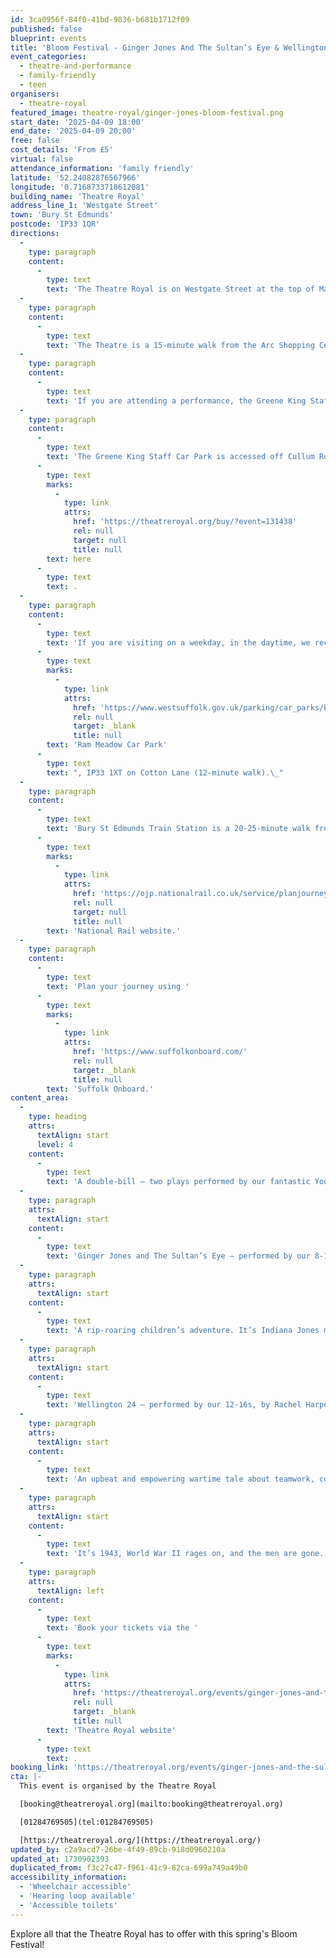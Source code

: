 ```yaml
---
id: 3ca0956f-84f0-41bd-9836-b681b1712f09
published: false
blueprint: events
title: 'Bloom Festival - Ginger Jones And The Sultan’s Eye & Wellington 24 (Duplicated)'
event_categories:
  - theatre-and-performance
  - family-friendly
  - teen
organisers:
  - theatre-royal
featured_image: theatre-royal/ginger-jones-bloom-festival.png
start_date: '2025-04-09 18:00'
end_date: '2025-04-09 20:00'
free: false
cost_details: 'From £5'
virtual: false
attendance_information: 'family friendly'
latitude: '52.24082876567966'
longitude: '0.7168733718612081'
building_name: 'Theatre Royal'
address_line_1: 'Westgate Street'
town: 'Bury St Edmunds'
postcode: 'IP33 1QR'
directions:
  -
    type: paragraph
    content:
      -
        type: text
        text: 'The Theatre Royal is on Westgate Street at the top of Maynewater Lane, opposite the Greene King Brewery & Café. On foot, you’ll enter through the front entrance of the theatre.'
  -
    type: paragraph
    content:
      -
        type: text
        text: 'The Theatre is a 15-minute walk from the Arc Shopping Centre and just 5-minutes from the Abbey Gardens.'
  -
    type: paragraph
    content:
      -
        type: text
        text: 'If you are attending a performance, the Greene King Staff Car Park is made available to our visitors for evening and weekend performances only. '
  -
    type: paragraph
    content:
      -
        type: text
        text: 'The Greene King Staff Car Park is accessed off Cullum Road (A1302) and opens 1 hour before your performance at a charge per vehicle. Access to the Theatre is via steps (3-minute walk). Wheelchair users and customers with additional access requirements may be dropped-off for step- free access at the front of the theatre on Westgate Street. You can book a Parking Space '
      -
        type: text
        marks:
          -
            type: link
            attrs:
              href: 'https://theatreroyal.org/buy/?event=131438'
              rel: null
              target: null
              title: null
        text: here
      -
        type: text
        text: .
  -
    type: paragraph
    content:
      -
        type: text
        text: 'If you are visiting on a weekday, in the daytime, we recommend '
      -
        type: text
        marks:
          -
            type: link
            attrs:
              href: 'https://www.westsuffolk.gov.uk/parking/car_parks/bse_car_parks/ram-meadow-car-park.cfm'
              rel: null
              target: _blank
              title: null
        text: 'Ram Meadow Car Park'
      -
        type: text
        text: ", IP33 1XT on Cotton Lane (12-minute walk).\_"
  -
    type: paragraph
    content:
      -
        type: text
        text: 'Bury St Edmunds Train Station is a 20-25-minute walk from the theatre, with connections to Cambridge, Ipswich and the London-Norwich line. You can check train times and service updates on the '
      -
        type: text
        marks:
          -
            type: link
            attrs:
              href: 'https://ojp.nationalrail.co.uk/service/planjourney/search'
              rel: null
              target: null
              title: null
        text: 'National Rail website.'
  -
    type: paragraph
    content:
      -
        type: text
        text: 'Plan your journey using '
      -
        type: text
        marks:
          -
            type: link
            attrs:
              href: 'https://www.suffolkonboard.com/'
              rel: null
              target: _blank
              title: null
        text: 'Suffolk Onboard.'
content_area:
  -
    type: heading
    attrs:
      textAlign: start
      level: 4
    content:
      -
        type: text
        text: 'A double-bill – two plays performed by our fantastic Youth Theatre.'
  -
    type: paragraph
    attrs:
      textAlign: start
    content:
      -
        type: text
        text: 'Ginger Jones and The Sultan’s Eye – performed by our 8-11s, by Nick Lane.'
  -
    type: paragraph
    attrs:
      textAlign: start
    content:
      -
        type: text
        text: 'A rip-roaring children’s adventure. It’s Indiana Jones meets Alice in Wonderland. . . with added silliness. Ginger Jones is a girl with a vivid imagination. Her stories are as wild as the hair on her head. So when her school enters a storytelling competition, there is no doubt as to whom they should turn for inspiration. . . except that Ginger Jones has lost her imagination! Join her best friend Stan West as he describes the extreme tale of their adventures during the summer holidays. Featuring talking camels, sultans and a possible ruby or two.'
  -
    type: paragraph
    attrs:
      textAlign: start
    content:
      -
        type: text
        text: 'Wellington 24 – performed by our 12-16s, by Rachel Harper in association with Nick Hern Books'
  -
    type: paragraph
    attrs:
      textAlign: start
    content:
      -
        type: text
        text: 'An upbeat and empowering wartime tale about teamwork, collaboration and beating the odds.'
  -
    type: paragraph
    attrs:
      textAlign: start
    content:
      -
        type: text
        text: '​It’s 1943, World War II rages on, and the men are gone. It’s left to the ‘women in the workmen’s boots’ to pick up the pieces in the factory. They’re being relied upon to build the planes that could win the war, and they take the responsibility seriously. On this particular day, they’re attempting to build a Wellington bomber in record-breaking time: under twenty-four hours. As temperatures rise and prejudices bubble up, will they be able to pull together in time?'
  -
    type: paragraph
    attrs:
      textAlign: left
    content:
      -
        type: text
        text: 'Book your tickets via the '
      -
        type: text
        marks:
          -
            type: link
            attrs:
              href: 'https://theatreroyal.org/events/ginger-jones-and-the-sultans-eye-wellington-24/'
              rel: null
              target: _blank
              title: null
        text: 'Theatre Royal website'
      -
        type: text
        text: .
booking_link: 'https://theatreroyal.org/events/ginger-jones-and-the-sultans-eye-wellington-24/'
cta: |-
  This event is organised by the Theatre Royal 

  [booking@theatreroyal.org](mailto:booking@theatreroyal.org)

  [01284769505](tel:01284769505)

  [https://theatreroyal.org/](https://theatreroyal.org/)
updated_by: c2a9acd7-26be-4f49-89cb-918d0960210a
updated_at: 1730902393
duplicated_from: f3c27c47-f961-41c9-82ca-699a749a49b0
accessibility_information:
  - 'Wheelchair accessible'
  - 'Hearing loop available'
  - 'Accessible toilets'
---
```

Explore all that the Theatre Royal has to offer with this spring's Bloom Festival!